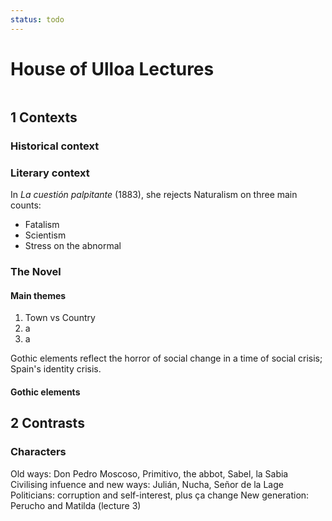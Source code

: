 ```yaml
---
status: todo
---
```

# House of Ulloa Lectures
```toc 
```
## 1 Contexts
### Historical context
### Literary context
In *La cuestión palpitante* (1883), she rejects Naturalism on three main counts:
- Fatalism
- Scientism
- Stress on the abnormal

### The Novel
#### Main themes
1. Town vs Country
2. a
3. a

Gothic elements reflect the horror of social change in a time of social crisis; Spain's identity crisis.

#### Gothic elements

## 2 Contrasts
### Characters
Old ways: Don Pedro Moscoso, Primitivo, the abbot, Sabel, la Sabia
Civilising infuence and new ways: Julián, Nucha, Señor de la Lage
Politicians: corruption and self-interest, plus ça change
New generation: Perucho and Matilda (lecture 3)

